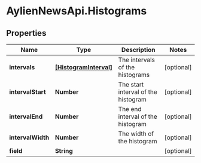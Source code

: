 # AylienNewsApi.Histograms

## Properties
Name | Type | Description | Notes
------------ | ------------- | ------------- | -------------
**intervals** | [**[HistogramInterval]**](HistogramInterval.md) | The intervals of the histograms | [optional] 
**intervalStart** | **Number** | The start interval of the histogram | [optional] 
**intervalEnd** | **Number** | The end interval of the histogram | [optional] 
**intervalWidth** | **Number** | The width of the histogram | [optional] 
**field** | **String** |  | [optional] 


